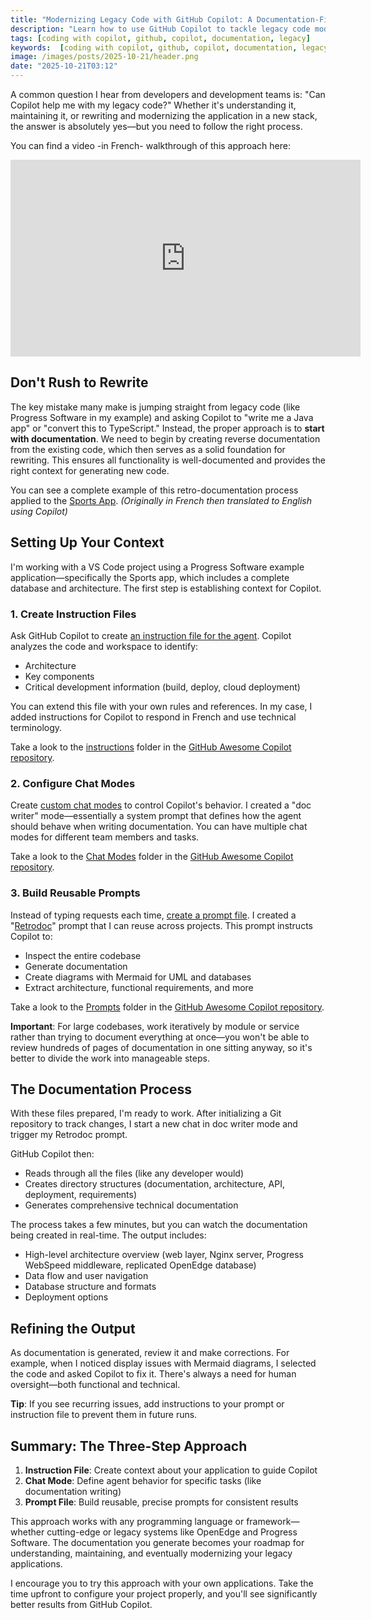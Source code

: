```yaml
---
title: "Modernizing Legacy Code with GitHub Copilot: A Documentation-First Approach"
description: "Learn how to use GitHub Copilot to tackle legacy code modernization through a documentation-first approach. This guide walks you through setting up instruction files, custom chat modes, and reusable prompts to automatically generate comprehensive documentation from your existing codebase—creating the perfect foundation for understanding, maintaining, or rewriting legacy applications in any programming language."
tags: [coding with copilot, github, copilot, documentation, legacy]
keywords:  [coding with copilot, github, copilot, documentation, legacy, progress, openedge]
image: /images/posts/2025-10-21/header.png
date: "2025-10-21T03:12"
---
```


A common question I hear from developers and development teams is: "Can Copilot help me with my legacy code?" Whether it's understanding it, maintaining it, or rewriting and modernizing the application in a new stack, the answer is absolutely yes—but you need to follow the right process.

You can find a video -in French- walkthrough of this approach here:


<iframe width="560" height="315" src="https://www.youtube.com/embed/DYZNNsB-krc?si=eh_WlvAm1ErjF-KU" title="YouTube video player" frameborder="0" allow="accelerometer; autoplay; clipboard-write; encrypted-media; gyroscope; picture-in-picture; web-share" referrerpolicy="strict-origin-when-cross-origin" allowfullscreen></iframe>


## Don't Rush to Rewrite

The key mistake many make is jumping straight from legacy code (like Progress Software in my example) and asking Copilot to "write me a Java app" or "convert this to TypeScript." Instead, the proper approach is to **start with documentation**. We need to begin by creating reverse documentation from the existing code, which then serves as a solid foundation for rewriting. This ensures all functionality is well-documented and provides the right context for generating new code.

You can see a complete example of this retro-documentation process applied to the [Sports App](https://github.com/tug-on-dev/progress-sports-app/tree/main/documentation). _(Originally in French then translated to English using Copilot)_

<!-- truncate -->


## Setting Up Your Context

I'm working with a VS Code project using a Progress Software example application—specifically the Sports app, which includes a complete database and architecture. The first step is establishing context for Copilot.

### 1. Create Instruction Files

Ask GitHub Copilot to create [an instruction file for the agent](https://github.com/tug-on-dev/progress-sports-app/blob/main/.github/copilot-instructions.md). Copilot analyzes the code and workspace to identify:
- Architecture
- Key components  
- Critical development information (build, deploy, cloud deployment)

You can extend this file with your own rules and references. In my case, I added instructions for Copilot to respond in French and use technical terminology.

Take a look to the [instructions](https://github.com/github/awesome-copilot/tree/main/instructions) folder in the [GitHub Awesome Copilot repository](https://github.com/github/awesome-copilot/).

### 2. Configure Chat Modes

Create [custom chat modes](https://github.com/tug-on-dev/progress-sports-app/blob/main/.github/chatmodes/doc-writer.chatmode.md) to control Copilot's behavior. I created a "doc writer" mode—essentially a system prompt that defines how the agent should behave when writing documentation. You can have multiple chat modes for different team members and tasks.

Take a look to the [Chat Modes](https://github.com/github/awesome-copilot/tree/main/chatmodes) folder in the [GitHub Awesome Copilot repository](https://github.com/github/awesome-copilot/).


### 3. Build Reusable Prompts

Instead of typing requests each time, [create a prompt file](https://github.com/tug-on-dev/progress-sports-app/blob/main/.github/prompts/retro-doc.prompt.md). I created a "[Retrodoc](https://github.com/tug-on-dev/progress-sports-app/blob/main/.github/prompts/retro-doc.prompt.md)" prompt that I can reuse across projects. This prompt instructs Copilot to:
- Inspect the entire codebase
- Generate documentation
- Create diagrams with Mermaid for UML and databases
- Extract architecture, functional requirements, and more

Take a look to the [Prompts](https://github.com/github/awesome-copilot/tree/main/prompts) folder in the [GitHub Awesome Copilot repository](https://github.com/github/awesome-copilot/).

**Important**: For large codebases, work iteratively by module or service rather than trying to document everything at once—you won't be able to review hundreds of pages of documentation in one sitting anyway, so it's better to divide the work into manageable steps.

## The Documentation Process

With these files prepared, I'm ready to work. After initializing a Git repository to track changes, I start a new chat in doc writer mode and trigger my Retrodoc prompt.

GitHub Copilot then:
- Reads through all the files (like any developer would)
- Creates directory structures (documentation, architecture, API, deployment, requirements)
- Generates comprehensive technical documentation

The process takes a few minutes, but you can watch the documentation being created in real-time. The output includes:
- High-level architecture overview (web layer, Nginx server, Progress WebSpeed middleware, replicated OpenEdge database)
- Data flow and user navigation
- Database structure and formats
- Deployment options

## Refining the Output

As documentation is generated, review it and make corrections. For example, when I noticed display issues with Mermaid diagrams, I selected the code and asked Copilot to fix it. There's always a need for human oversight—both functional and technical.

**Tip**: If you see recurring issues, add instructions to your prompt or instruction file to prevent them in future runs.


## Summary: The Three-Step Approach

1. **Instruction File**: Create context about your application to guide Copilot
2. **Chat Mode**: Define agent behavior for specific tasks (like documentation writing)
3. **Prompt File**: Build reusable, precise prompts for consistent results

This approach works with any programming language or framework—whether cutting-edge or legacy systems like OpenEdge and Progress Software. The documentation you generate becomes your roadmap for understanding, maintaining, and eventually modernizing your legacy applications.

I encourage you to try this approach with your own applications. Take the time upfront to configure your project properly, and you'll see significantly better results from GitHub Copilot.